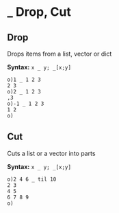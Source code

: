# _ Drop, Cut

## Drop

Drops items from a list, vector or dict

**Syntax:** ```x _ y; _[x;y]```

```o
o)1 _ 1 2 3
2 3
o)2 _ 1 2 3
,3
o)-1 _ 1 2 3
1 2
o)
```

## Cut

Cuts a list or a vector into parts

**Syntax:** ```x _ y; _[x;y]```

```o
o)2 4 6 _ til 10
2 3
4 5
6 7 8 9
o)
```
